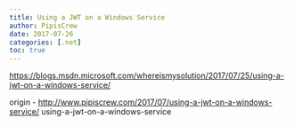```yaml
---
title: Using a JWT on a Windows Service
author: PipisCrew
date: 2017-07-26
categories: [.net]
toc: true
---
```


https://blogs.msdn.microsoft.com/whereismysolution/2017/07/25/using-a-jwt-on-a-windows-service/

origin - http://www.pipiscrew.com/2017/07/using-a-jwt-on-a-windows-service/ using-a-jwt-on-a-windows-service